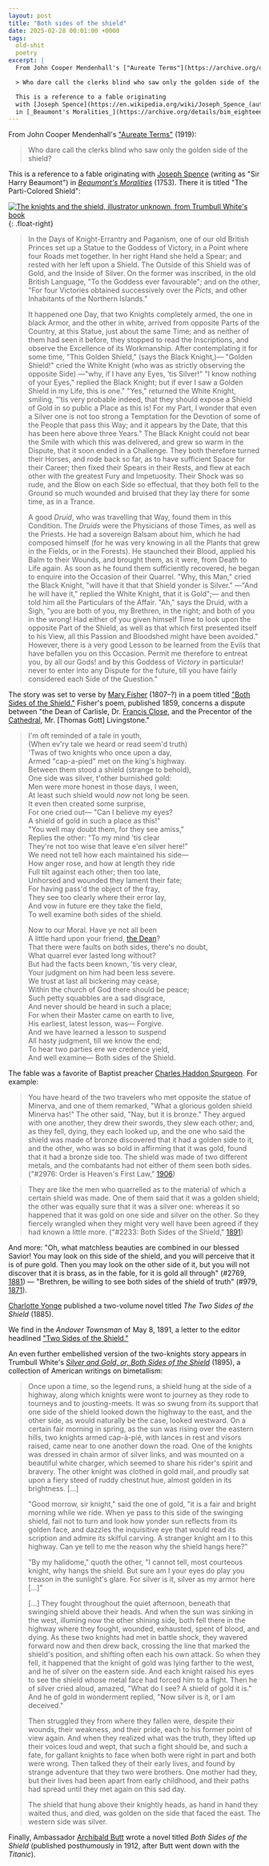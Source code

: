 ```yaml
---
layout: post
title: "Both sides of the shield"
date: 2025-02-28 00:01:00 +0000
tags:
  old-shit
  poetry
excerpt: |
  From John Cooper Mendenhall's ["Aureate Terms"](https://archive.org/details/aureatetermsstud00menduoft/page/49) (1919):

  > Who dare call the clerks blind who saw only the golden side of the shield?

  This is a reference to a fable originating
  with [Joseph Spence](https://en.wikipedia.org/wiki/Joseph_Spence_(author)) (writing as "Sir Harry Beaumont")
  in [_Beaumont's Moralities_](https://archive.org/details/bim_eighteenth-century_moralities-or-essays-_spence-joseph_1753/page/99) (1753).
---
```


From John Cooper Mendenhall's ["Aureate Terms"](https://archive.org/details/aureatetermsstud00menduoft/page/49) (1919):

> Who dare call the clerks blind who saw only the golden side of the shield?

This is a reference to a fable originating
with [Joseph Spence](https://en.wikipedia.org/wiki/Joseph_Spence_(author)) (writing as "Sir Harry Beaumont")
in [_Beaumont's Moralities_](https://archive.org/details/bim_eighteenth-century_moralities-or-essays-_spence-joseph_1753/page/99) (1753).
There it is titled "The Parti-Colored Shield":

[![The knights and the shield, illustrator unknown, from Trumbull White's book](/blog/images/2025-02-28-knights-and-shield.jpg)](https://archive.org/details/silvergoldorboth00whitrich/page/19){: .float-right}

> In the Days of Knight-Errantry and Paganism, one of our old British Princes set up a Statue
> to the Goddess of Victory, in a Point where four Roads met together. In her right Hand she held
> a Spear; and rested with her left upon a Shield. The Outside of this Shield was of Gold, and the
> Inside of Silver. On the former was inscribed, in the old British Language, "To the Goddess ever favourable";
> and on the other, "For four Victories obtained successively over the _Picts_, and other
> Inhabitants of the Northern Islands."
>
> It happened one Day, that two Knights completely armed, the one in black Armor, and the other in white,
> arrived from opposite Parts of the Country, at this Statue, just about the same Time; and as neither of
> them had seen it before, they stopped to read the Inscriptions, and observe the Excellence of its Workmanship.
> After contemplating it for some time, "This Golden Shield," (says the Black Knight,)— "Golden Shield!"
> cried the White Knight (who was as strictly observing the opposite Side) —"why, if I have any Eyes, ’tis Silver!"
> "I know nothing of your Eyes," replied the Black Knight; but if ever I saw a Golden Shield in my Life, this is one."
> "Yes," returned the White Knight, smiling, “’tis very probable indeed, that they should expose a Shield of Gold
> in so public a Place as this is! For my Part, I wonder that even a Silver one is not too strong a
> Temptation for the Devotion of some of the People that pass this Way; and it appears by the Date,
> that this has been here above three Years." The Black Knight could not bear the Smile with which this
> was delivered, and grew so warm in the Dispute, that it soon ended in a Challenge. They both therefore
> turned their Horses, and rode back so far, as to have sufficient Space for their Career; then fixed their
> Spears in their Rests, and flew at each other with the greatest Fury and Impetuosity. Their Shock was so rude,
> and the Blow on each Side so effectual, that they both fell to the Ground so much wounded and bruised
> that they lay there for some time, as in a Trance.
>
> A good _Druid_, who was travelling that Way, found them
> in this Condition. The _Druids_ were the Physicians of those Times, as well as the Priests. He had a sovereign
> Balsam about him, which he had composed himself (for he was very knowing in all the Plants that grew in
> the Fields, or in the Forests). He staunched their Blood, applied his Balm to their Wounds, and brought them,
> as it were, from Death to Life again. As soon as he found them sufficiently recovered, he began to enquire
> into the Occasion of their Quarrel. "Why, this Man," cried the Black Knight, "will have it that that Shield
> yonder is Silver." —"And he will have it," replied the White Knight, that it is Gold";— and then told him all
> the Particulars of the Affair. "Ah," says the Druid, with a Sigh, "you are both of you, my Brethren, in the right;
> and both of you in the wrong! Had either of you given himself Time to look upon the opposite Part of the Shield,
> as well as that which first presented itself to his View, all this Passion and Bloodshed might have been avoided."
> However, there is a very good Lesson to be learned from the Evils that have befallen you on this Occasion.
> Permit me therefore to entreat you, by all our Gods! and by this Goddess of _Victory_ in particular! never
> to enter into any Dispute for the future, till you have fairly considered each Side of the Question."

The story was set to verse by
[Mary Fisher](https://www.pistonpenandpress.org/database/person/fisher-mary) (1807–?)
in a poem titled ["Both Sides of the Shield."](https://archive.org/details/scenesfromscript00fish/page/66)
Fisher's poem, published 1859, concerns a dispute between "the Dean of Carlisle,
Dr. [Francis Close](https://en.wikipedia.org/wiki/Francis_Close), and the Precentor of
the [Cathedral](https://en.wikipedia.org/wiki/Carlisle_Cathedral), Mr. [Thomas Gott] Livingstone."

> I'm oft reminded of a tale in youth,  
> (When ev'ry tale we heard or read seem'd truth)  
> 'Twas of two knights who once upon a day,  
> Armed "cap-a-pied" met on the king's highway.  
> Between them stood a shield (strange to behold),  
> One side was silver, t'other burnished gold:  
> Men were more honest in those days, I ween,  
> At least such shield would _now_ not long be seen.  
> It even then created some surprise,  
> For one cried out— "Can I believe my eyes?  
> A shield of gold in such a place as this!"  
> "You well may doubt them, for they see amiss,"  
> Replies the other: "To my mind ’tis clear  
> They're not too wise that leave e'en silver here!"  
> We need not tell how each maintained his side—  
> How anger rose, and how at length they ride  
> Full tilt against each other; then too late,  
> Unhorsed and wounded they lament their fate;  
> For having pass'd the object of the fray,  
> They see too clearly where their error lay,  
> And vow in future ere they take the field,  
> To well examine both sides of the shield.  
>
> Now to our Moral. Have ye not all been  
> A little hard upon your friend, [the Dean](https://en.wikipedia.org/wiki/Francis_Close)?  
> That there were faults on both sides, there's no doubt,  
> What quarrel ever lasted long without?  
> But had the facts been known, ’tis very clear,  
> Your judgment on him had been less severe.  
> We trust at last all bickering may cease,  
> Within the church of God there should be peace;  
> Such petty squabbles are a sad disgrace,  
> And never should be heard in such a place;  
> For when their Master came on earth to live,  
> His earliest, latest lesson, was— Forgive.  
> And we have learned a lesson to suspend  
> All hasty judgment, till we know the end;  
> To hear two parties ere we credence yield,  
> And well examine— Both sides of the Shield.  

The fable was a favorite of Baptist preacher
[Charles Haddon Spurgeon](https://en.wikipedia.org/wiki/Charles_Spurgeon). For example:

> You have heard of the two travelers who met opposite the statue of Minerva, and one of them remarked,
> "What a glorious golden shield Minerva has!" The other said, "Nay, but it is bronze." They argued with
> one another, they drew their swords, they slew each other; and, as they fell, dying, they each looked up,
> and the one who said the shield was made of bronze discovered that it had a golden side to it, and the
> other, who was so bold in affirming that it was gold, found that it had a bronze side too. The shield
> was made of two different metals, and the combatants had not either of them seen both sides.
> ("#2976: Order is Heaven's First Law," [1906](https://www.spurgeon.org/resource-library/sermons/order-is-heavens-first-law/))

> They are like the men who quarrelled as to the material of which a certain shield was made.
> One of them said that it was a golden shield; the other was equally sure that it was a silver one:
> whereas it so happened that it was gold on one side and silver on the other. So they fiercely
> wrangled when they might very well have been agreed if they had known a little more.
> ("#2233: Both Sides of the Shield," [1891](https://www.spurgeon.org/resource-library/sermons/both-sides-of-the-shield/))

And more: "Oh, what matchless beauties are combined in our blessed Savior! You may look on this side of the
shield, and you will perceive that it is of pure gold. Then you may look on the other side of it,
but you will not discover that it is brass, as in the fable, for it is gold all through"
(#2769, [1881](https://www.spurgeon.org/resource-library/sermons/the-weakened-christ-strengthened/)) —
"Brethren, be willing to see both sides of the shield of truth"
(#979, [1871](https://www.spurgeon.org/resource-library/sermons/faith-and-regeneration/)).

[Charlotte Yonge](https://en.wikipedia.org/wiki/Charlotte_Mary_Yonge) published
a two-volume novel titled _The Two Sides of the Shield_ (1885).

We find in the _Andover Townsman_ of May 8, 1891, a letter to the editor headlined
["Two Sides of the Shield."](https://archive.org/details/andover_townsman_1891-05-08/page/n1/mode/1up)

An even further embellished version of the two-knights story appears in Trumbull White's
[_Silver and Gold, or, Both Sides of the Shield_](https://archive.org/details/silverandgoldor00whitgoog/page/17) (1895),
a collection of American writings on bimetallism:

> Once upon a time, so the legend runs, a shield hung at the side of a highway, along which knights
> were wont to journey as they rode to tourneys and to jousting-meets. It was so swung from its support
> that one side of the shield looked down the highway to the east, and the other side, as would naturally
> be the case, looked westward. On a certain fair morning in spring, as the sun was rising over the eastern
> hills, two knights armed cap-à-pié, with lances in rest and visors raised, came near to one another down the road.
> One of the knights was dressed in chain armor of silver links, and was mounted on a beautiful white charger,
> which seemed to share his rider's spirit and bravery. The other knight was clothed in gold mail, and proudly
> sat upon a fiery steed of ruddy chestnut hue, almost golden in its brightness. [...]
>
> "Good morrow, sir knight," said the one of gold, "it is a fair and bright morning while we ride.
> When ye pass to this side of the swinging shield, fail not to turn and look how yonder sun reflects
> from its golden face, and dazzles the inquisitive eye that would read its scription and admire its skilful
> carving. A stranger knight am I to this highway. Can ye tell to me the reason why the shield hangs here?"
>
> "By my halidome," quoth the other, "I cannot tell, most courteous knight, why hangs the shield.
> But sure am I your eyes do play you treason in the sunlight's glare. For silver is it, silver as my armor here [...]"
>
> [...] They fought throughout the quiet afternoon, beneath that swinging shield above their heads.
> And when the sun was sinking in the west, illuming now the other shining side, both fell there in the highway
> where they fought, wounded, exhausted, spent of blood, and dying. As these two knights had met in battle shock,
> they wavered forward now and then drew back, crossing the line that marked the shield's position, and shifting
> often each his own attack. So when they fell, it happened that the knight of gold was lying farther to the west,
> and he of silver on the eastern side. And each knight raised his eyes to see the shield whose metal face had
> forced him to a fight. Then he of silver cried aloud, amazed, "What do I see? A shield of gold it is."
> And he of gold in wonderment replied, "Now silver is it, or I am deceived."
>
> Then struggled they from where they fallen were, despite their wounds, their weakness, and their pride, each
> to his former point of view again. And when they realized what was the truth, they lifted up their voices loud
> and wept, that such a fight should be, and such a fate, for gallant knights to face when both were right in part
> and both were wrong. Then talked they of their early lives, and found by strange adventure that they two were
> brothers. One mother had they, but their lives had been apart from early childhood, and their paths had spread
> until they met again on this sad day.
>
> The shield that hung above their knightly heads, as hand in hand they waited thus, and died,
> was golden on the side that faced the east. The western side was silver.

Finally, Ambassador [Archibald Butt](https://en.wikipedia.org/wiki/Archibald_Butt) wrote a novel titled
_Both Sides of the Shield_ (published posthumously in 1912, after Butt went down with the _Titanic_).
